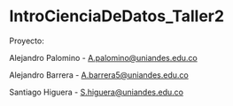 # IntroCienciaDeDatos_Taller2

Proyecto: 


Alejandro Palomino - A.palomino@uniandes.edu.co

Alejandro Barrera - A.barrera5@uniandes.edu.co 

Santiago Higuera - S.higuera@uniandes.edu.co

